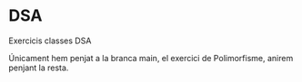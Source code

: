 # DSA
Exercicis classes DSA

Únicament hem penjat a la branca main, el exercici de Polimorfisme, anirem penjant la resta.
